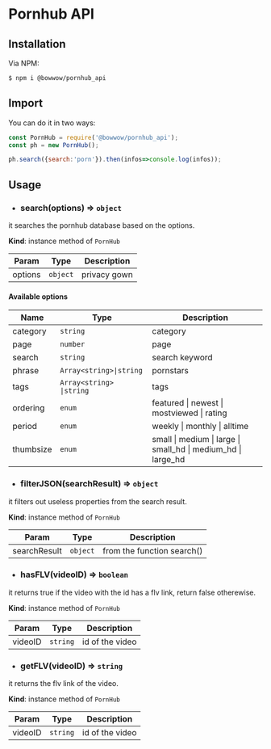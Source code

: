 # Pornhub API

## Installation

Via NPM:
```bash
$ npm i @bowwow/pornhub_api
```

## Import

You can do it in two ways:

```js
const PornHub = require('@bowwow/pornhub_api');
const ph = new PornHub();

ph.search({search:'porn'}).then(infos=>console.log(infos));
```

## Usage
* ### search(options) ⇒ <code>object</code>
it searches the pornhub database based on the options.

**Kind**: instance method of <code>PornHub</code>

| Param  | Type                | Description  |
| ------ | ------------------- | ------------ |
| options  | <code>object</code> | privacy gown |

#### Available options
| Name     | Type                                   | Description                           |
| ------    | -------------------                   | ------------                          |
| category  |<code>string</code>                     |   category                            |
| page      | <code>number</code>                    |   page                                |
| search    |<code>string </code>                          |   search keyword                      |
| phrase    |  <code>Array\<string\>\|string</code>  | pornstars                             |
| tags      | <code>Array\<string\> \|string</code>  | tags                                  |
| ordering  |<code>enum</code>                       | featured \| newest \| mostviewed \| rating  |
| period    |<code>enum</code>                       |   weekly \| monthly \| alltime            |
| thumbsize |<code>enum</code>                       | small \| medium \| large \| small_hd \| medium_hd \| large_hd  |


* ### filterJSON(searchResult) ⇒ <code>object</code>
it filters out useless properties from the search result.

**Kind**: instance method of <code>PornHub</code>

| Param  | Type                | Description  |
| ------ | ------------------- | ------------ |
| searchResult  | <code>object</code> | from the function search() |

* ### hasFLV(videoID) ⇒ <code>boolean</code>
it returns true if the video with the id has a flv link, return false otherewise.

**Kind**: instance method of <code>PornHub</code>

| Param  | Type                | Description  |
| ------ | ------------------- | ------------ |
| videoID  | <code>string</code> | id of the video |

* ### getFLV(videoID) ⇒ <code>string</code>
it returns the flv link of the video.

**Kind**: instance method of <code>PornHub</code>

| Param  | Type                | Description  |
| ------ | ------------------- | ------------ |
| videoID  | <code>string</code> | id of the video |
